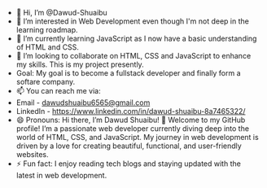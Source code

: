 - 👋 Hi, I’m @Dawud-Shuaibu
- 👀 I’m interested in Web Development even though I'm not deep in the learning roadmap.
- 🌱 I’m currently learning JavaScript as I now have a basic understanding of HTML and CSS.
- 💞️ I’m looking to collaborate on HTML, CSS and JavaScript to enhance my skills. This is my project presently.
- Goal: My goal is to become a fullstack developer and finally form a softare company.
- 📫 You can reach me via:
- Email - dawudshuaibu6565@gmail.com
- LinkedIn - https://www.linkedin.com/in/dawud-shuaibu-8a7465322/
- 😄 Pronouns: Hi there, I’m Dawud Shuaibu! 👋
Welcome to my GitHub profile! I’m a passionate web developer currently diving deep into the world of HTML, CSS, and JavaScript. My journey in web development is driven by a love for creating beautiful, functional, and user-friendly websites.
- ⚡ Fun fact:  I enjoy reading tech blogs and staying updated with the latest in web development.

<!---
Dawud-Shuaibu/Dawud-Shuaibu is a ✨ special ✨ repository because its `README.md` (this file) appears on your GitHub profile.
You can click the Preview link to take a look at your changes.
--->
